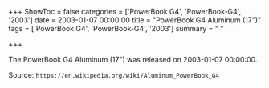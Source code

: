 +++
ShowToc = false
categories = ['PowerBook G4', 'PowerBook-G4', '2003']
date = 2003-01-07 00:00:00
title = "PowerBook G4 Aluminum (17\")"
tags = ['PowerBook G4', 'PowerBook-G4', '2003']
summary = " "

+++

The PowerBook G4 Aluminum (17") was released on 2003-01-07 00:00:00.

Source: `https://en.wikipedia.org/wiki/Aluminum_PowerBook_G4`


